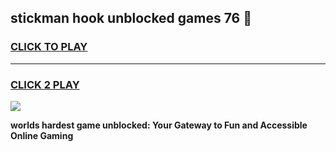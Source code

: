 
## stickman hook unblocked games 76 👋
<h3>
<a href="https://premium.freeplayer.one?title=stickman_hook_unblocked_games_76&ref=13F">CLICK TO PLAY</a></h3>
<hr>

<h3>
<a href="https://premium.freeplayer.one?title=stickman_hook_unblocked_games_76&ref=13F">CLICK 2 PLAY</a>
  
</h3>

<a href="https://premium.freeplayer.one?title=stickman_hook_unblocked_games_76&ref=12F/"><img src="https://clearcache.store/games.png"></a>


**worlds hardest game unblocked: Your Gateway to Fun and Accessible Online Gaming**
